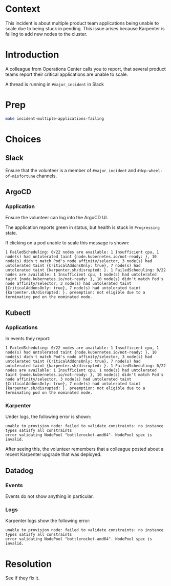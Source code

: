 # Context

This incident is about multiple product team applications being unable to scale due to being stuck in pending. This issue arises because Karpenter is failing to add new nodes to the cluster.

# Introduction

A colleague from Operations Center calls you to report, that several product teams report their critical applications are unable to scale.

A thread is running in `#major_incident` in Slack

# Prep

```bash
make incident-multiple-applications-failing
```

# Choices

## Slack

Ensure that the volunteer is a member of `#major_incident` and `#dcp-wheel-of-misfortune` channels.

## ArgoCD

### Application

Ensure the volunteer can log into the ArgoCD UI.

The application reports green in status, but health is stuck in `Progressing` state.

If clicking on a pod unable to scale this message is shown:

```
1 FailedScheduling: 0/22 nodes are available: 1 Insufficient cpu, 1 node(s) had untolerated taint {node.kubernetes.io/not-ready: }, 10 node(s) didn't match Pod's node affinity/selector, 3 node(s) had untolerated taint {CriticalAddonsOnly: true}, 7 node(s) had untolerated taint {karpenter.sh/disrupted: }. 1 FailedScheduling: 0/22 nodes are available: 1 Insufficient cpu, 1 node(s) had untolerated taint {node.kubernetes.io/not-ready: }, 10 node(s) didn't match Pod's node affinity/selector, 3 node(s) had untolerated taint {CriticalAddonsOnly: true}, 7 node(s) had untolerated taint {karpenter.sh/disrupted: }. preemption: not eligible due to a terminating pod on the nominated node.
```

## Kubectl

### Applications

In events they report:

```
1 FailedScheduling: 0/22 nodes are available: 1 Insufficient cpu, 1 node(s) had untolerated taint {node.kubernetes.io/not-ready: }, 10 node(s) didn't match Pod's node affinity/selector, 3 node(s) had untolerated taint {CriticalAddonsOnly: true}, 7 node(s) had untolerated taint {karpenter.sh/disrupted: }. 1 FailedScheduling: 0/22 nodes are available: 1 Insufficient cpu, 1 node(s) had untolerated taint {node.kubernetes.io/not-ready: }, 10 node(s) didn't match Pod's node affinity/selector, 3 node(s) had untolerated taint {CriticalAddonsOnly: true}, 7 node(s) had untolerated taint {karpenter.sh/disrupted: }. preemption: not eligible due to a terminating pod on the nominated node.
```

### Karpenter

Under logs, the following error is shown:

```
unable to provision node: failed to validate constraints: no instance types satisfy all constraints
error validating NodePool "bottlerocket-amd64". NodePool spec is invalid.
```

After seeing this, the volunteer remembers that a colleague posted about a recent Karpenter upgrade that was deployed.

## Datadog

### Events

Events do not show anything in particular.

### Logs

Karpenter logs show the following error:

```
unable to provision node: failed to validate constraints: no instance types satisfy all constraints
error validating NodePool "bottlerocket-amd64". NodePool spec is invalid.
```

# Resolution

See if they fix it.